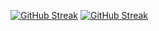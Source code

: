 [![GitHub Streak](https://streak-stats.demolab.com/?user=WilliamKonRaDDD)](https://git.io/streak-stats)
<a href="https://git.io/streak-stats"><img src="https://streak-stats.demolab.com/?user=WilliamKonRaDDD&theme=dark" alt="GitHub Streak" /></a>
